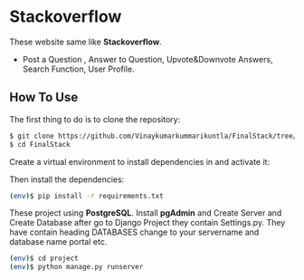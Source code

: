 # Stackoverflow

These website same like **Stackoverflow**.
- Post a Question , Answer to Question, Upvote&Downvote Answers, Search Function, User Profile.

## How To Use

The first thing to do is to clone the repository:

```sh
$ git clone https://github.com/Vinaykumarkummarikuntla/FinalStack/tree/master
$ cd FinalStack
```

Create a virtual environment to install dependencies in and activate it:

Then install the dependencies:

```sh
(env)$ pip install -r requirements.txt
```

These project using **PostgreSQL**. Install **pgAdmin** and Create Server and Create Database after go to Django Project they contain Settings.py. They have contain heading DATABASES change to your servername and database name portal etc.


```sh
(env)$ cd project
(env)$ python manage.py runserver
